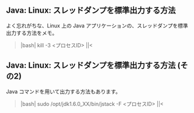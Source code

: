 ## Java: Linux: スレッドダンプを標準出力する方法

よく忘れがちな、Linux 上の Java アプリケーションの、スレッドダンプを標準出力する方法をメモ。

>|bash|
kill -3 <プロセスID>
||<


##  Java: Linux: スレッドダンプを標準出力する方法 (その2)

Java コマンドを用いて出力する方法もあります。
>|bash|
sudo /opt/jdk1.6.0_XX/bin/jstack -F <プロセスID>
||<

